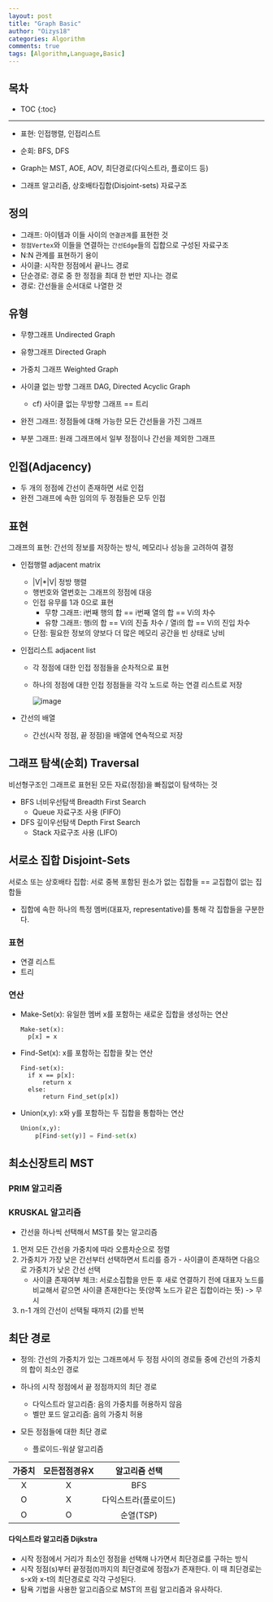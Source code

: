 ```yaml
---
layout: post
title: "Graph Basic"
author: "Oizys18"
categories: Algorithm
comments: true
tags: [Algorithm,Language,Basic]
---
```

## 목차
* TOC
{:toc}
* * *
- 표현: 인접행렬, 인접리스트
- 순회: BFS, DFS
- Graph는 MST, AOE, AOV, 최단경로(다익스트라, 플로이드 등)

- 그래프 알고리즘, 상호배타집합(Disjoint-sets) 자료구조

## 정의

- 그래프: 아이템과 이들 사이의 `연결관계`를 표현한 것 
- `정점Vertex`와 이들을 연결하는 `간선Edge`들의 집합으로 구성된 자료구조
- N:N 관계를 표현하기 용이
- 사이클: 시작한 정점에서 끝나느 경로
- 단순경로: 경로 중 한 정점을 최대 한 번만 지나는 경로
- 경로: 간선들을 순서대로 나열한 것  

## 유형

- 무향그래프 Undirected Graph

- 유향그래프 Directed Graph

- 가중치 그래프 Weighted Graph

- 사이클 없는 방향 그래프 DAG, Directed Acyclic Graph

  - cf) 사이클 없는 무방향 그래프 == 트리 

  

- 완전 그래프: 정점들에 대해 가능한 모든 간선들을 가진 그래프 

- 부분 그래프: 원래 그래프에서 일부 정점이나 간선을 제외한 그래프 

## 인접(Adjacency)

- 두 개의 정점에 간선이 존재하면 서로 인접
- 완전 그래프에 속한 임의의 두 정점들은 모두 인접 

## 표현

그래프의 표현: 간선의 정보를 저장하는 방식, 메모리나 성능을 고려하여 결정

- 인접행렬 adjacent matrix

  - |V|*|V| 정방 행렬
  - 행번호와 열번호는 그래프의 정점에 대응
  - 인접 유무를 1과 0으로 표현
    - 무향 그래프: i번째 행의 합 == i번째 열의 합 == Vi의 차수
    - 유향 그래프: 행i의 합 == Vi의 진출 차수 / 열i의 합 == Vi의 진입 차수
  - 단점: 필요한 정보의 양보다 더 많은 메모리 공간을 빈 상태로 낭비

- 인접리스트 adjacent list

  - 각 정점에 대한 인접 정점들을 순차적으로 표현

  - 하나의 정점에 대한 인접 정점들을 각각 노드로 하는 연결 리스트로 저장

    ![image](C:\Users\Delta\Downloads\image.png)

- 간선의 배열 

  - 간선(시작 정점, 끝 정점)을 배열에 연속적으로 저장 



## 그래프 탐색(순회) Traversal

비선형구조인 그래프로 표현된 모든 자료(정점)을 빠짐없이 탐색하는 것 

- BFS 너비우선탐색 Breadth First Search
  - Queue 자료구조 사용 (FIFO)
- DFS 깊이우선탐색 Depth First Search
  - Stack 자료구조 사용 (LIFO)

## 서로소 집합 Disjoint-Sets

서로소 또는 상호배타 집합: 서로 중복 포함된 원소가 없는 집합들 == 교집합이 없는 집합들

- 집합에 속한 하나의 특정 멤버(대표자, representative)를 통해 각 집합들을 구분한다.

### 표현

- 연결 리스트
- 트리

### 연산

- Make-Set(x): 유일한 멤버 x를 포함하는 새로운 집합을 생성하는 연산

  ```
  Make-set(x):
  	p[x] = x
  ```

  

- Find-Set(x): x를 포함하는 집합을 찾는 연산

  ```
  Find-set(x):
  	if x == p[x]:
  		return x
  	else:
  		return Find_set(p[x])
  ```

  

- Union(x,y): x와 y를 포함하는 두 집합을 통합하는 연산 

  ```python
  Union(x,y):
      p[Find-set(y)] = Find-set(x)
  ```



## 최소신장트리 MST

### PRIM 알고리즘

### KRUSKAL 알고리즘 

- 간선을 하나씩 선택해서 MST를 찾는 알고리즘

1. 먼저 모든 간선을 가중치에 따라 오름차순으로 정렬
2. 가중치가 가장 낮은 간선부터 선택하면서 트리를 증가 - 사이클이 존재하면 다음으로 가중치가 낮은 간선 선택
   - 사이클 존재여부 체크: 서로소집합을 만든 후 새로 연결하기 전에 대표자 노드를 비교해서 같으면 사이클 존재한다는 뜻(양쪽 노드가 같은 집합이라는 뜻) -> 무시 
3. n-1 개의 간선이 선택될 때까지 (2)를 반복





## 최단 경로

- 정의: 간선의 가중치가 있는 그래프에서 두 정점 사이의 경로들 중에 간선의 가중치의 합이 최소인 경로

- 하나의 시작 정점에서 끝 정점까지의 최단 경로
  - 다익스트라 알고리즘: 음의 가중치를 허용하지 않음
  - 벨만 포드 알고리즘: 음의 가중치 허용
- 모든 정점들에 대한 최단 경로
  - 플로이드-워샬 알고리즘

| 가중치 | 모든접점경유X |    알고리즘 선택     |
| :----: | :-----------: | :------------------: |
|   X    |       X       |         BFS          |
|   O    |       X       | 다익스트라(플로이드) |
|   O    |       O       |      순열(TSP)       |

#### 다익스트라 알고리즘 Dijkstra

- 시작 정점에서 거리가 최소인 정점을 선택해 나가면서 최단경로를 구하는 방식
- 시작 정점(s)부터 끝정점(t)까지의 최단경로에 정점x가 존재한다. 이 때 최단경로는 s-x와 x-t의 최단경로로 각각 구성된다.
- 탐욕 기법을 사용한 알고리즘으로 MST의 프림 알고리즘과 유사하다.


